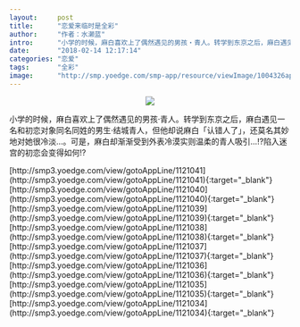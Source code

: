 ```yaml
---
layout:     post
title:      "恋爱来临时是全彩"
author:     "作者：水濑蓝"
intro:      "小学的时候，麻白喜欢上了偶然遇见的男孩‧青人。转学到东京之后，麻白遇见一名和初恋对象同名同姓的男生‧结城青人，但他却说麻白「认错人了」，还莫名其妙地对她很冷淡…。可是，麻白却渐渐受到外表冷漠实则温柔的青人吸引…!?陷入迷宫的初恋会变得如何!?"
date:       "2018-02-14 12:17:14"
categories: "恋爱"
tags:       "全彩"
image:      "http://smp.yoedge.com/smp-app/resource/viewImage/1004326appline.png"
---
```

<div style="text-align: center">
<p><img src="http://smp.yoedge.com/smp-app/resource/viewImage/1004326appline.png"/></p>
</div>
<p class="post-meta">
<span>小学的时候，麻白喜欢上了偶然遇见的男孩‧青人。转学到东京之后，麻白遇见一名和初恋对象同名同姓的男生‧结城青人，但他却说麻白「认错人了」，还莫名其妙地对她很冷淡…。可是，麻白却渐渐受到外表冷漠实则温柔的青人吸引…!?陷入迷宫的初恋会变得如何!?</span>
</p>
[http://smp3.yoedge.com/view/gotoAppLine/1121041](http://smp3.yoedge.com/view/gotoAppLine/1121041){:target="_blank"}
[http://smp3.yoedge.com/view/gotoAppLine/1121040](http://smp3.yoedge.com/view/gotoAppLine/1121040){:target="_blank"}
[http://smp3.yoedge.com/view/gotoAppLine/1121039](http://smp3.yoedge.com/view/gotoAppLine/1121039){:target="_blank"}
[http://smp3.yoedge.com/view/gotoAppLine/1121038](http://smp3.yoedge.com/view/gotoAppLine/1121038){:target="_blank"}
[http://smp3.yoedge.com/view/gotoAppLine/1121037](http://smp3.yoedge.com/view/gotoAppLine/1121037){:target="_blank"}
[http://smp3.yoedge.com/view/gotoAppLine/1121036](http://smp3.yoedge.com/view/gotoAppLine/1121036){:target="_blank"}
[http://smp3.yoedge.com/view/gotoAppLine/1121035](http://smp3.yoedge.com/view/gotoAppLine/1121035){:target="_blank"}
[http://smp3.yoedge.com/view/gotoAppLine/1121034](http://smp3.yoedge.com/view/gotoAppLine/1121034){:target="_blank"}


